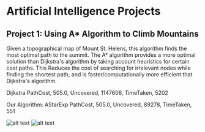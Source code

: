 # Artificial Intelligence Projects

## Project 1: Using A* Algorithm to Climb Mountains

Given a topographical map of Mount St. Helens, this algorithm finds the most optimal path to the summit. The A* algorithm provides a more optimal solution than Dijkstra's algorithm by taking account heuristics for certain cost paths. This Reduces the cost of searching for irrelevant nodes while finding the shortest path, and is faster/computationally more efficient that Dijkstra's algorithm. 

Dijkstra
PathCost, 505.0, Uncovered, 1147606, TimeTaken, 5202

Our Algorithm: AStarExp
PathCost, 505.0, Uncovered, 89278, TimeTaken, 551

![alt text](https://github.com/sdzharkov/Artificial-intelligence-Projects/blob/master/ASTAR-ToDistribute/Dijkstra.png)
![alt text](https://github.com/sdzharkov/Artificial-intelligence-Projects/blob/master/ASTAR-ToDistribute/Astar.png)
